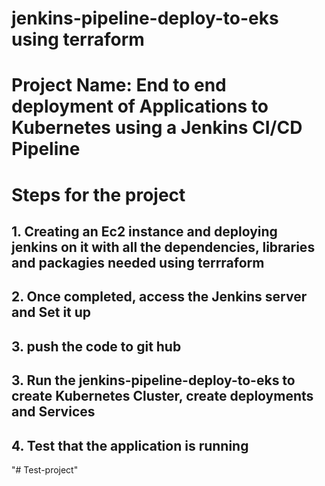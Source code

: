 # jenkins-pipeline-deploy-to-eks using terraform
# Project Name: End to end deployment of Applications to Kubernetes using a Jenkins CI/CD Pipeline

# Steps for the project


## 1. Creating an Ec2 instance and deploying jenkins on it with all the dependencies, libraries and packagies needed using terrraform
## 2. Once completed, access the Jenkins server and Set it up
## 3. push the code to git hub
## 3. Run the jenkins-pipeline-deploy-to-eks to create Kubernetes Cluster, create deployments and Services
## 4. Test that the application is running 



"# Test-project" 
